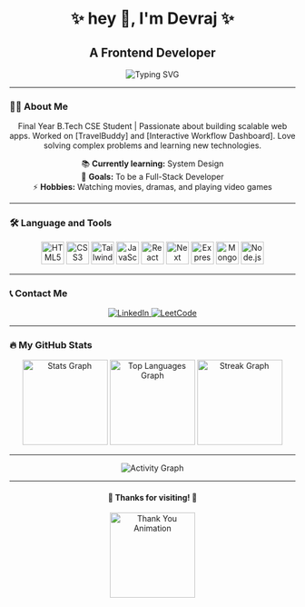 <h1 align="center">✨ hey 👋, I'm Devraj ✨</h1>

<h2 align="center">A Frontend Developer</h2>
<div  align="center">
  <p>
  <img src="https://readme-typing-svg.herokuapp.com?font=Fira+Code&size=18&duration=3000&pause=1000&color=2F80ED&width=435&lines=Passionate+Learner;React+%7C+Next+%7C+Tailwind+%7C+JavaScript;Exploring+System+Design+and+Beyond" alt="Typing SVG" />
  </p>
</div>


---

<h3 align="left">👩‍💻 About Me</h3>

<p align="center">
  Final Year B.Tech CSE Student | Passionate about building scalable web apps.
  Worked on [TravelBuddy] and [Interactive Workflow Dashboard]. Love solving complex problems and learning new technologies.
</p>

<div align="center">
  📚 <strong>Currently learning:</strong> System Design<br>
  🎯 <strong>Goals:</strong> To be a Full-Stack Developer<br>
  ⚡ <strong>Hobbies:</strong> Watching movies, dramas, and playing video games
</div>

---

<h3 align="left">🛠 Language and Tools</h3>

<div align="center">
  <img src="https://cdn.jsdelivr.net/gh/devicons/devicon/icons/html5/html5-original.svg" height="40" alt="HTML5" />
  <img src="https://cdn.jsdelivr.net/gh/devicons/devicon/icons/css3/css3-original.svg" height="40" alt="CSS3" />
  <img src="https://cdn.jsdelivr.net/gh/devicons/devicon/icons/tailwindcss/tailwindcss-original-wordmark.svg" height="40" alt="TailwindCSS" />
  <img src="https://cdn.jsdelivr.net/gh/devicons/devicon/icons/javascript/javascript-original.svg" height="40" alt="JavaScript" />
  <img src="https://cdn.jsdelivr.net/gh/devicons/devicon/icons/react/react-original.svg" height="40" alt="React" />
  <img src="https://encrypted-tbn0.gstatic.com/images?q=tbn:ANd9GcS5_5E3Dg1hGPCfUMJJSdsDY80KHSNmx-ORqg&s" height="40" alt="Next" />
  <img src="https://cdn.jsdelivr.net/gh/devicons/devicon/icons/express/express-original.svg" height="40" alt="Express" />
  <img src="https://cdn.jsdelivr.net/gh/devicons/devicon/icons/mongodb/mongodb-original.svg" height="40" alt="MongoDB" />
  <img src="https://cdn.jsdelivr.net/gh/devicons/devicon/icons/nodejs/nodejs-original.svg" height="40" alt="Node.js" />
</div>

---

<h3 align="left">📞 Contact Me</h3>

<div align="center">
  <a href="https://www.linkedin.com/in/jolly-pru-marma-9b7a211bb/" target="_blank">
    <img src="https://www.linkedin.com/in/devraj-songara-24b536318/" alt="LinkedIn" />
  </a>
  <a href="https://leetcode.com/u/devraj894/" target="_blank">
    <img src="https://img.shields.io/badge/Facebook-%231877F2.svg?style=for-the-badge&logo=facebook&logoColor=white" alt="LeetCode" />
  </a>
</div>

---

<h3 align="left">🔥 My GitHub Stats</h3>

<div align="center">
  <img src="https://github-readme-stats.vercel.app/api?username=devraj894&show_icons=true&theme=radical" height="150" alt="Stats Graph" />
  <img src="https://github-readme-stats.vercel.app/api/top-langs?username=devraj894&locale=en&hide_title=false&layout=compact&card_width=320&langs_count=5&theme=tokyonight&hide_border=false" height="150" alt="Top Languages Graph" />
  <img src="https://streak-stats.demolab.com?user=devraj894&locale=en&mode=daily&theme=dracula&hide_border=false&border_radius=5" height="150" alt="Streak Graph" />
</div>

---

<p align="center">
  <img src="https://github-readme-activity-graph.vercel.app/graph?username=devraj894&bg_color=1F222E&color=00BFFF&line=2F80ED&point=FFFFFF&area=true&hide_border=true" alt="Activity Graph" />
</p>

---

<div align="center">
  <!-- Footer -->
  <h4>🌟 Thanks for visiting! 🌟</h4>
  <img src="https://media.giphy.com/media/26tn33aiTi1jkl6H6/giphy.gif" height="150" alt="Thank You Animation" />
</div>
